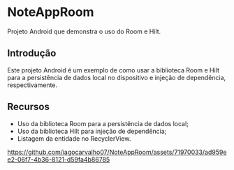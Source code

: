 # NoteAppRoom

Projeto Android que demonstra o uso do Room e Hilt.

## Introdução

Este projeto Android é um exemplo de como usar a biblioteca Room e Hilt para a persistência de dados local no dispositivo e injeção de dependência, respectivamente.

## Recursos

* Uso da biblioteca Room para a persistência de dados local;
* Uso da biblioteca Hilt para injeção de dependência;
* Listagem da entidade no RecyclerView.

https://github.com/iagocarvalho07/NoteAppRoom/assets/71970033/ad959ee2-06f7-4b36-8121-d59fa4b86785

